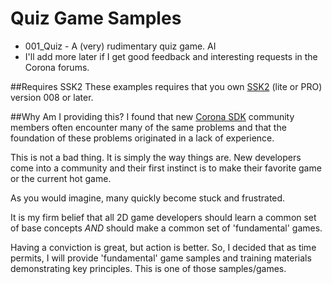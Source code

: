 # Quiz Game Samples

+ 001_Quiz - A (very) rudimentary quiz game. AI
+ I'll add more later if I get good feedback and interesting requests in the Corona forums.

##Requires SSK2
These examples requires that you own [SSK2](https://roaminggamer.github.io/RGDocs/pages/SSK2/) (lite or PRO) version 008 or later.


##Why Am I providing this?
I found that new [Corona SDK](https://coronalabs.com/) community members often encounter many of the same problems and that the foundation of these problems originated in a lack of experience.  

This is not a bad thing.  It is simply the way things are.  New developers come into a community and their first instinct is to make their favorite game or the current hot game.  

As you would imagine, many quickly become stuck and frustrated.  

It is my firm belief that all 2D game developers should learn a common set of base concepts *AND* should make a common set of 'fundamental' games.  

Having a conviction is great, but action is better.  So, I decided that as time permits, I will provide 'fundamental' game samples and training materials demonstrating key principles.  This is one of those samples/games.

